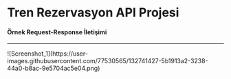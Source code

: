 # Tren Rezervasyon API Projesi
#### Örnek Request-Response İletişimi
<hr>
![Screenshot_1](https://user-images.githubusercontent.com/77530565/132741427-5b1913a2-3238-44a0-b8ac-9e5704ac5e04.png)

